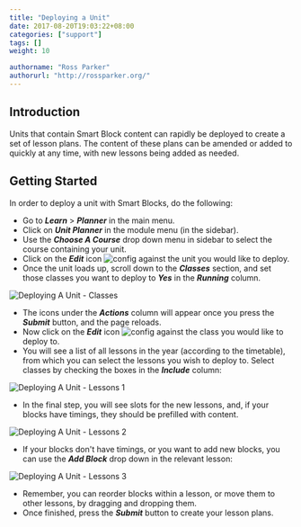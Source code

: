 ```yaml
---
title: "Deploying a Unit"
date: 2017-08-20T19:03:22+08:00
categories: ["support"]
tags: []
weight: 10

authorname: "Ross Parker"
authorurl: "http://rossparker.org/"
---
```


## Introduction

Units that contain Smart Block content can rapidly be deployed to create a set of lesson plans. The content of these plans can be amended or added to quickly at any time, with new lessons being added as needed.

## Getting Started

In order to deploy a unit with Smart Blocks, do the following:

*   Go to ___Learn___ > ___Planner___ in the main menu.
*   Click on ___Unit Planner___ in the module menu (in the sidebar).
*   Use the ___Choose A Course___ drop down menu in sidebar to select the course containing your unit.
*   Click on the ___Edit___ icon ![config](https://gibbonedu.org/wp-content/uploads/2016/08/config.png?classes=inline) against the unit you would like to deploy.
*   Once the unit loads up, scroll down to the ___Classes___ section, and set those classes you want to deploy to ___Yes___ in the ___Running___ column.

![Deploying A Unit - Classes](https://gibbonedu.org/wp-content/uploads/2016/08/Deploying-A-Unit-Classes-1024x382.png)

*   The icons under the ___Actions___ column will appear once you press the ___Submit___ button, and the page reloads.
*   Now click on the ___Edit___ icon ![config](https://gibbonedu.org/wp-content/uploads/2016/08/config.png?classes=inline) against the class you would like to deploy to.
*   You will see a list of all lessons in the year (according to the timetable), from which you can select the lessons you wish to deploy to. Select classes by checking the boxes in the ___Include___ column:

![Deploying A Unit - Lessons 1](https://gibbonedu.org/wp-content/uploads/2016/08/Deploying-A-Unit-Lessons-1-966x1024.png)

*   In the final step, you will see slots for the new lessons, and, if your blocks have timings, they should be prefilled with content.

![Deploying A Unit - Lessons 2](https://gibbonedu.org/wp-content/uploads/2016/08/Deploying-A-Unit-Lessons-2-1024x869.png)

*   If your blocks don't have timings, or you want to add new blocks, you can use the ___Add Block___ drop down in the relevant lesson:

![Deploying A Unit - Lessons 3](https://gibbonedu.org/wp-content/uploads/2016/08/Deploying-A-Unit-Lessons-3-1024x202.png)

*   Remember, you can reorder blocks within a lesson, or move them to other lessons, by dragging and dropping them.
*   Once finished, press the ___Submit___ button to create your lesson plans.
